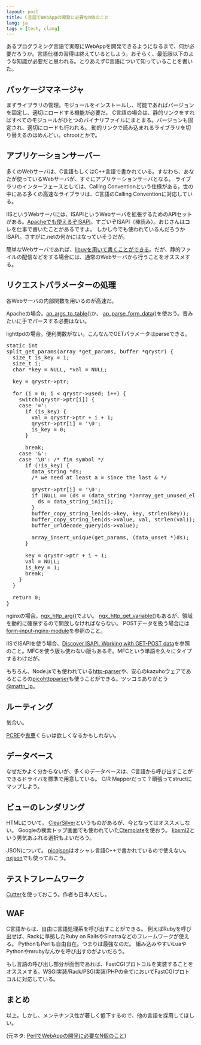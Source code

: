 ```yaml
---
layout: post
title: C言語でWebAppの開発に必要なN個のこと
lang: ja
tags : [tech, clang]
---
```


あるプログラミング言語で実際にWebAppを開発できるようになるまで、何が必要だろうか。言語仕様の習得は終えているとしよう。おそらく、最低限以下のような知識が必要だと思われる。とりあえずC言語について知っていることを書いた。

## パッケージマネージャ

まずライブラリの管理。モジュールをインストールし、可能であればバージョンを固定し、適切にロードする機能が必要だ。
C言語の場合は、静的リンクをすればすべてのモジュールがひとつのバイナリファイルにまとまる。バージョンも固定され、適切にロードも行われる。
動的リンクで読み込まれるライブラリを切り替えるのはめんどい。chrootとかで。

## アプリケーションサーバー

多くのWebサーバは、C言語もしくはC++言語で書かれている。すなわち、あなたが使っているWebサーバが、すぐにアプリケーションサーバとなる。
ライブラリのインターフェースとしては、Calling Conventionという仕様がある。世の中にある多くの高速なライブラリは、C言語のCalling Conventionに対応している。

IISというWebサーバには、ISAPIというWebサーバを拡張するためのAPIセットがある。[Apacheでも使えるぞISAPI](http://httpd.apache.org/docs/2.2/mod/mod_isapi.html)。すごいぞISAPI（棒読み）。おじさんはコレを仕事で書いたことがあるですよ。
しかし今でも使われているんだろうかISAPI。さすがに.netの何かにはなっていそうだが。

簡単なWebサーバであれば、[libuvを用いて書くことができる](https://gist.github.com/utaal/1195428)。だが、静的ファイルの配信などをする場合には、通常のWebサーバから行うことをオススメする。

## リクエストパラメーターの処理

各Webサーバの内部関数を用いるのが高速だ。

Apacheの場合。[ap\_args\_to\_table()](http://ci.apache.org/projects/httpd/trunk/doxygen/group__APACHE__CORE__SCRIPT.html#gaed25877b529623a4d8f99f819ba1b7bd)か、
[ap\_parse\_form\_data()](http://ci.apache.org/projects/httpd/trunk/doxygen/group__APACHE__CORE__DAEMON.html#ga9d426b6382b49754d4f87c55f65af202)を使おう。昔みたいに手でパースする必要はない。

lighttpdの場合。便利関数がない。こんなんでGETパラメータはparseできる。

<pre class="prettyprint linenums lang-c">
static int
split_get_params(array *get_params, buffer *qrystr) {
  size_t is_key = 1;
  size_t i;
  char *key = NULL, *val = NULL;

  key = qrystr->ptr;

  for (i = 0; i < qrystr->used; i++) {
    switch(qrystr->ptr[i]) {
    case '=':
      if (is_key) {
        val = qrystr->ptr + i + 1;
        qrystr->ptr[i] = '\0';
        is_key = 0;
      }

      break;
    case '&':
    case '\0': /* fin symbol */
      if (!is_key) {
        data_string *ds;
        /* we need at least a = since the last & */

        qrystr->ptr[i] = '\0';
        if (NULL == (ds = (data_string *)array_get_unused_element(get_params, TYPE_STRING))) {
          ds = data_string_init();
        }
        buffer_copy_string_len(ds->key, key, strlen(key));
        buffer_copy_string_len(ds->value, val, strlen(val));
        buffer_urldecode_query(ds->value);

        array_insert_unique(get_params, (data_unset *)ds);
      }

      key = qrystr->ptr + i + 1;
      val = NULL;
      is_key = 1;
      break;
    }
  }

  return 0;
}
</pre>

nginxの場合。[ngx\_http\_arg()](http://lxr.evanmiller.org/http/ident?i=ngx_http_arg)でよい。
[ngx\_http\_get\_variable()](http://lxr.evanmiller.org/http/ident?i=ngx_http_get_variable)もあるが、領域を動的に確保するので開放しなければならない。
POSTデータを扱う場合には[form-input-nginx-module](https://github.com/calio/form-input-nginx-module)を参照のこと。

IISでISAPIを使う場合、[Discover ISAPI. Working with GET-POST data](http://www.codeproject.com/Articles/2570/Discover-ISAPI-Working-with-GET-POST-data)を参照のこと。MFCを使う版も使わない版もあるぞ。MFCという単語を久々にタイプするわけだが。

もちろん、Node.jsでも使われている[http-parser](https://github.com/joyent/http-parser)や、安心のkazuhoウェアであるところの[picohttpparser](https://github.com/kazuho/picohttpparser)も使うことができる。ツッコミありがとう[@mattn\_jp](https://twitter.com/mattn_jp/status/377406804613156864)。

## ルーティング

気合い。

[PCRE](http://www.pcre.org/)や[鬼車](http://www.geocities.jp/kosako3/oniguruma/index_ja.html)くらいは欲しくなるかもしれない。

## データベース

なぜだかよく分からないが、多くのデータベースは、C言語から呼び出すことができるドライバを標準で用意している。
O/R Mapperだって？頑張ってstructにマップしよう。

## ビューのレンダリング

HTMLについて。
[ClearSilver](http://www.clearsilver.net/)というものがあるが、今となってはオススメしない。
Googleの検索トップ画面でも使われていた[Ctemplate](http://google-ctemplate.googlecode.com/svn/trunk/doc/guide.html)を使おう。
[libxml2](http://www.xmlsoft.org/)という男気あふれる選択もよいだろう。

JSONについて。
[picojson](https://github.com/kazuho/picojson)はオシャレ言語C++で書かれているので使えない。
[nxjson](https://bitbucket.org/yarosla/nxjson/src)でも使っておこう。

## テストフレームワーク

[Cutter](http://cutter.sourceforge.net/)を使っておこう。作者も日本人だし。

## WAF

C言語からは、自由に言語処理系を呼び出すことができる。
例えばRubyを呼び出せば、Rackに準拠したRuby on RailsやSinatraなどのフレームワークが使える。
PythonもPerlも自由自在。つまりは最強なのだ。
組み込みやすいLuaやPythonやmrubyなんかを呼び出すのがよいだろう。

もし言語の呼び出し部分が面倒であれば、FastCGIプロトコルを実装することをオススメする。WSGI実装/Rack/PSGI実装/PHPの全てにおいてFastCGIプロトコルに対応している。

## まとめ

以上。しかし、メンテナンス性が著しく低下するので、他の言語を採用してほしい。

(元ネタ: [PerlでWebAppの開発に必要なN個のこと](http://d.hatena.ne.jp/gfx/20130909/1378741015))
